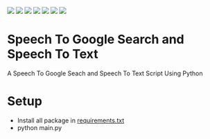 [![](https://img.shields.io/badge/Powered%20By-Python-blue)](https://python.org)
![](https://img.shields.io/github/repo-size/LyQuid12/speech-to-text?color=light%20green&label=Repo%20Size)
[![](https://img.shields.io/github/license/LyQuid12/speech-to-text)](https://github.com/LyQuid12/speech-to-text/blob/dev/LICENSE)
[![](https://img.shields.io/github/stars/LyQuid12/speech-to-text?color=gold&label=Stars)](https://github.com/LyQuid12/speech-to-text/stargazers)
[![](https://img.shields.io/github/forks/LyQuid12/speech-to-text)](https://github.com/LyQuid12/speech-to-text/network/members)
[![](https://img.shields.io/github/issues/LyQuid12/speech-to-text)](https://github.com/LyQuid12/speech-to-text/issues)
![](https://img.shields.io/github/last-commit/LyQuid12/speech-to-text)

# Speech To Google Search and Speech To Text
A Speech To Google Seach and Speech To Text Script Using Python

# Setup
- Install all package in [requirements.txt](https://github.com/LyQuid12/speech-to-text/requirements.txt)
- python main.py
